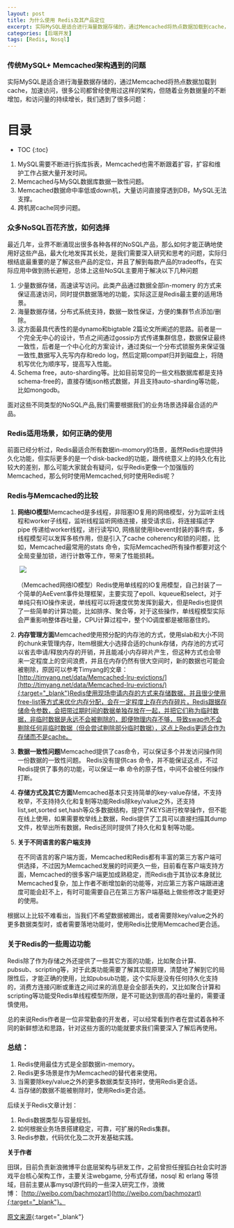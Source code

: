 ```yaml
---
layout: post
title: 为什么使用 Redis及其产品定位
excerpt: 实际MySQL是适合进行海量数据存储的，通过Memcached将热点数据加载到cache，加速访问，很多公司都曾经使用过这样的架构，但随着业务数据量的不断增加，和访问量的持续增长，我们遇到了很多问题
categories: [后端开发]
tags: [Redis, Nosql]
---
```


### 传统MySQL+ Memcached架构遇到的问题

实际MySQL是适合进行海量数据存储的，通过Memcached将热点数据加载到cache，加速访问，很多公司都曾经使用过这样的架构，但随着业务数据量的不断增加，和访问量的持续增长，我们遇到了很多问题：

# 目录

* TOC
{:toc}


1. MySQL需要不断进行拆库拆表，Memcached也需不断跟着扩容，扩容和维护工作占据大量开发时间。
2. Memcached与MySQL数据库数据一致性问题。
3. Memcached数据命中率低或down机，大量访问直接穿透到DB，MySQL无法支撑。
4. 跨机房cache同步问题。

### 众多NoSQL百花齐放，如何选择

最近几年，业界不断涌现出很多各种各样的NoSQL产品，那么如何才能正确地使用好这些产品，最大化地发挥其长处，是我们需要深入研究和思考的问题，实际归根结底最重要的是了解这些产品的定位，并且了解到每款产品的tradeoffs，在实际应用中做到扬长避短，总体上这些NoSQL主要用于解决以下几种问题

1. 少量数据存储，高速读写访问。此类产品通过数据全部in-momery 的方式来保证高速访问，同时提供数据落地的功能，实际这正是Redis最主要的适用场景。
2. 海量数据存储，分布式系统支持，数据一致性保证，方便的集群节点添加/删除。
3. 这方面最具代表性的是dynamo和bigtable 2篇论文所阐述的思路。前者是一个完全无中心的设计，节点之间通过gossip方式传递集群信息，数据保证最终一致性，后者是一个中心化的方案设计，通过类似一个分布式锁服务来保证强一致性,数据写入先写内存和redo log，然后定期compat归并到磁盘上，将随机写优化为顺序写，提高写入性能。
4. Schema free，auto-sharding等。比如目前常见的一些文档数据库都是支持schema-free的，直接存储json格式数据，并且支持auto-sharding等功能，比如mongodb。

面对这些不同类型的NoSQL产品,我们需要根据我们的业务场景选择最合适的产品。

### Redis适用场景，如何正确的使用

前面已经分析过，Redis最适合所有数据in-momory的场景，虽然Redis也提供持久化功能，但实际更多的是一个disk-backed的功能，跟传统意义上的持久化有比较大的差别，那么可能大家就会有疑问，似乎Redis更像一个加强版的Memcached，那么何时使用Memcached,何时使用Redis呢？

### Redis与Memcached的比较

1. **网络IO模型**Memcached是多线程，非阻塞IO复用的网络模型，分为监听主线程和worker子线程，监听线程监听网络连接，接受请求后，将连接描述字pipe 传递给worker线程，进行读写IO, 网络层使用libevent封装的事件库，多线程模型可以发挥多核作用，但是引入了cache coherency和锁的问题，比如，Memcached最常用的stats 命令，实际Memcached所有操作都要对这个全局变量加锁，进行计数等工作，带来了性能损耗。
   
   ​
   ![](http://static.zhnytech.com/blog/2015/10/image1.jpg)
   
   
   （Memcached网络IO模型）Redis使用单线程的IO复用模型，自己封装了一个简单的AeEvent事件处理框架，主要实现了epoll、kqueue和select，对于单纯只有IO操作来说，单线程可以将速度优势发挥到最大，但是Redis也提供了一些简单的计算功能，比如排序、聚合等，对于这些操作，单线程模型实际会严重影响整体吞吐量，CPU计算过程中，整个IO调度都是被阻塞住的。
   
2. **内存管理方面**Memcached使用预分配的内存池的方式，使用slab和大小不同的chunk来管理内存，Item根据大小选择合适的chunk存储，内存池的方式可以省去申请/释放内存的开销，并且能减小内存碎片产生，但这种方式也会带来一定程度上的空间浪费，并且在内存仍然有很大空间时，新的数据也可能会被剔除，原因可以参考Timyang的文章：[http://timyang.net/data/Memcached-lru-evictions/](http://timyang.net/data/Memcached-lru-evictions/){:target="_blank"}Redis使用现场申请内存的方式来存储数据，并且很少使用free-list等方式来优化内存分配，会在一定程度上存在内存碎片，Redis跟据存储命令参数，会把带过期时间的数据单独存放在一起，并把它们称为临时数据，非临时数据是永远不会被剔除的，即便物理内存不够，导致swap也不会剔除任何非临时数据（但会尝试剔除部分临时数据），这点上Redis更适合作为存储而不是cache。
   
3. **数据一致性问题**Memcached提供了cas命令，可以保证多个并发访问操作同一份数据的一致性问题。 Redis没有提供cas 命令，并不能保证这点，不过Redis提供了事务的功能，可以保证一串 命令的原子性，中间不会被任何操作打断。
   
4. **存储方式及其它方面**Memcached基本只支持简单的key-value存储，不支持枚举，不支持持久化和复制等功能Redis除key/value之外，还支持list,set,sorted set,hash等众多数据结构，提供了KEYS进行枚举操作，但不能在线上使用，如果需要枚举线上数据，Redis提供了工具可以直接扫描其dump文件，枚举出所有数据，Redis还同时提供了持久化和复制等功能。
   
5. **关于不同语言的客户端支持**
   
   在不同语言的客户端方面，Memcached和Redis都有丰富的第三方客户端可供选择，不过因为Memcached发展的时间更久一些，目前看在客户端支持方面，Memcached的很多客户端更加成熟稳定，而Redis由于其协议本身就比Memcached复杂，加上作者不断增加新的功能等，对应第三方客户端跟进速度可能会赶不上，有时可能需要自己在第三方客户端基础上做些修改才能更好的使用。

根据以上比较不难看出，当我们不希望数据被踢出，或者需要除key/value之外的更多数据类型时，或者需要落地功能时，使用Redis比使用Memcached更合适。

### 关于Redis的一些周边功能

Redis除了作为存储之外还提供了一些其它方面的功能，比如聚合计算、pubsub、scripting等，对于此类功能需要了解其实现原理，清楚地了解到它的局限性后，才能正确的使用，比如pubsub功能，这个实际是没有任何持久化支持的，消费方连接闪断或重连之间过来的消息是会全部丢失的，又比如聚合计算和scripting等功能受Redis单线程模型所限，是不可能达到很高的吞吐量的，需要谨慎使用。

总的来说Redis作者是一位非常勤奋的开发者，可以经常看到作者在尝试着各种不同的新鲜想法和思路，针对这些方面的功能就要求我们需要深入了解后再使用。

### 总结：

1. Redis使用最佳方式是全部数据in-memory。
2. Redis更多场景是作为Memcached的替代者来使用。
3. 当需要除key/value之外的更多数据类型支持时，使用Redis更合适。
4. 当存储的数据不能被剔除时，使用Redis更合适。

后续关于Redis文章计划：

1. Redis数据类型与容量规划。
2. 如何根据业务场景搭建稳定，可靠，可扩展的Redis集群。
3. Redis参数，代码优化及二次开发基础实践。

**关于作者**

田琪，目前负责新浪微博平台底层架构与研发工作，之前曾担任搜狐白社会实时游戏平台核心架构工作，主要关注webgame, 分布式存储，nosql 和 erlang 等领域，目前主要从事mysql源代码的一些深入研究工作，浪微博： [http://weibo.com/bachmozart](http://weibo.com/bachmozart){:target="_blank"}。

[原文来源](http://www.infoq.com/cn/articles/tq-why-choose-redis){:target="_blank"}

